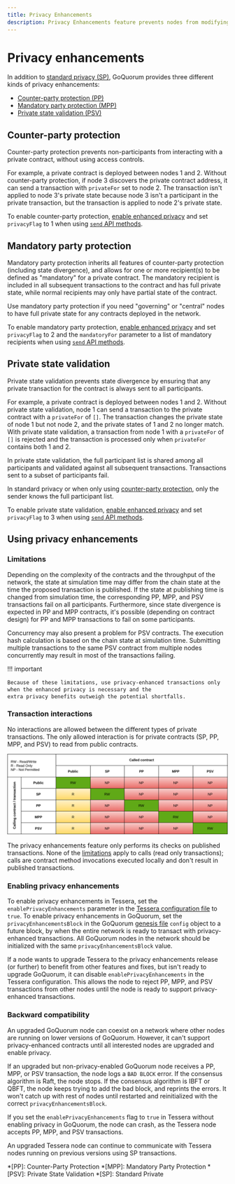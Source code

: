 ```yaml
---
title: Privacy Enhancements
description: Privacy Enhancements feature prevents nodes from modifying contracts they are not party with.
---
```


# Privacy enhancements

In addition to [standard privacy (SP)](PrivateAndPublic.md#private-transactions), GoQuorum provides three
different kinds of privacy enhancements:

* [Counter-party protection (PP)](#counter-party-protection)
* [Mandatory party protection (MPP)](#mandatory-party-protection)
* [Private state validation (PSV)](#private-state-validation)

## Counter-party protection

Counter-party protection prevents non-participants from interacting with a private contract, without using access controls.

For example, a private contract is deployed between nodes 1 and 2.
Without counter-party protection, if node 3 discovers the private contract address, it can send a transaction with
`privateFor` set to node 2.
The transaction isn't applied to node 3's private state because node 3 isn't a participant in the private transaction,
but the transaction is applied to node 2's private state.

To enable counter-party protection, [enable enhanced privacy](#enabling-privacy-enhancements) and set `privacyFlag` to 1
when using [`send` API methods](../../Reference/API-Methods.md#privacy-methods).

## Mandatory party protection

Mandatory party protection inherits all features of counter-party protection (including state divergence), and allows
for one or more recipient(s) to be defined as "mandatory" for a private contract.
The mandatory recipient is included in all subsequent transactions to the contract and has full private state,
while normal recipients may only have partial state of the contract.

Use mandatory party protection if you need "governing" or "central" nodes to have full private state for any contracts
deployed in the network.

To enable mandatory party protection, [enable enhanced privacy](#enabling-privacy-enhancements) and set `privacyFlag` to
2 and the `mandatoryFor` parameter to a list of mandatory recipients when using
[`send` API methods](../../Reference/API-Methods.md#privacy-methods).

## Private state validation

Private state validation prevents state divergence by ensuring that any private transaction for the contract is always
sent to all participants.

For example, a private contract is deployed between nodes 1 and 2.
Without private state validation, node 1 can send a transaction to the private contract with a `privateFor` of `[]`.
The transaction changes the private state of node 1 but not node 2, and the private states of 1 and 2 no longer match.
With private state validation, a transaction from node 1 with a `privateFor` of `[]` is rejected and the transaction is
processed only when `privateFor` contains both 1 and 2.

In private state validation, the full participant list is shared among all participants and validated against all
subsequent transactions.
Transactions sent to a subset of participants fail.

In standard privacy or when only using [counter-party protection](#counter-party-protection), only the sender knows the
full participant list.

To enable private state validation, [enable enhanced privacy](#enabling-privacy-enhancements) and set `privacyFlag` to 3
when using [`send` API methods](../../Reference/API-Methods.md#privacy-methods).

## Using privacy enhancements

### Limitations

Depending on the complexity of the contracts and the throughput of the network, the state at simulation time may differ
from the chain state at the time the proposed transaction is published.
If the state at publishing time is changed from simulation time, the corresponding PP, MPP, and PSV transactions fail on
all participants.
Furthermore, since state divergence is expected in PP and MPP contracts, it's possible (depending on contract design)
for PP and MPP transactions to fail on some participants.

Concurrency may also present a problem for PSV contracts.
The execution hash calculation is based on the chain state at simulation time.
Submitting multiple transactions to the same PSV contract from multiple nodes concurrently may result in most of the
transactions failing.

!!! important

    Because of these limitations, use privacy-enhanced transactions only when the enhanced privacy is necessary and the
    extra privacy benefits outweigh the potential shortfalls.

### Transaction interactions

No interactions are allowed between the different types of private transactions.
The only allowed interaction is for private contracts (SP, PP, MPP, and PSV) to read from public contracts.

![Contract interaction matrix](../../images/PrivacyEnhancements_Contract_Interaction_Matrix.png)

The privacy enhancements feature only performs its checks on published transactions.
None of the [limitations](#limitations) apply to calls (read only transactions); calls are contract method invocations
executed locally and don't result in published transactions.

### Enabling privacy enhancements

To enable privacy enhancements in Tessera, set the `enablePrivacyEnhancements` parameter in the
[Tessera configuration file](https://docs.tessera.consensys.net/en/stable/Reference/SampleConfiguration/) to `true`.
To enable privacy enhancements in GoQuorum, set the `privacyEnhancementsBlock` in the GoQuorum
[genesis file](../../HowTo/Configure/GenesisOptions.md) `config` object to a future block, by when the entire network is
ready to transact with privacy-enhanced transactions.
All GoQuorum nodes in the network should be initialized with the same `privacyEnhancementsBlock` value.

If a node wants to upgrade Tessera to the privacy enhancements release (or further) to benefit from other features and
fixes, but isn't ready to upgrade GoQuorum, it can disable `enablePrivacyEnhancements` in the Tessera configuration.
This allows the node to reject PP, MPP, and PSV transactions from other nodes until the node is ready to support
privacy-enhanced transactions.

### Backward compatibility

An upgraded GoQuorum node can coexist on a network where other nodes are running on lower versions of GoQuorum.
However, it can't support privacy-enhanced contracts until all interested nodes are upgraded and enable privacy.

If an upgraded but non-privacy-enabled GoQuorum node receives a PP, MPP, or PSV transaction, the node logs a `BAD BLOCK` error.
If the consensus algorithm is Raft, the node stops.
If the consensus algorithm is IBFT or QBFT, the node keeps trying to add the bad block, and reprints the errors.
It won't catch up with rest of nodes until restarted and reinitialized with the correct `privacyEnhancementsBlock`.

If you set the `enablePrivacyEnhancements` flag to `true` in Tessera without enabling privacy in GoQuorum, the node can
crash, as the Tessera node accepts PP, MPP, and PSV transactions.

An upgraded Tessera node can continue to communicate with Tessera nodes running on previous versions using SP transactions.

*[PP]: Counter-Party Protection
*[MPP]: Mandatory Party Protection
*[PSV]: Private State Validation
*[SP]: Standard Private
